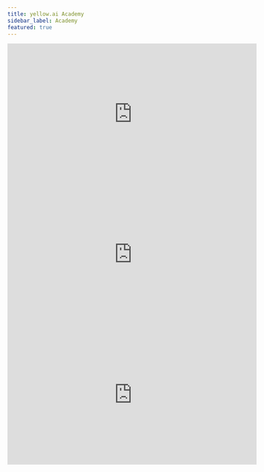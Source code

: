 ```yaml
---
title: yellow.ai Academy
sidebar_label: Academy
featured: true
---
```


<iframe width="560" height="315" src="https://www.youtube.com/embed/Oalnp_TzvBc" title="YouTube video player" frameborder="0" allow="autoplay; clipboard-write; picture-in-picture" allowfullscreen></iframe>

<iframe width="560" height="315" src="https://www.youtube.com/embed/tF0cuzhYghE" title="YouTube video player" frameborder="0" allow="autoplay; clipboard-write; picture-in-picture" allowfullscreen></iframe>

<iframe width="560" height="315" src="https://www.youtube.com/embed/YVALm5RPH1c" title="YouTube video player" frameborder="0" allow="autoplay; clipboard-write; picture-in-picture" allowfullscreen></iframe>
